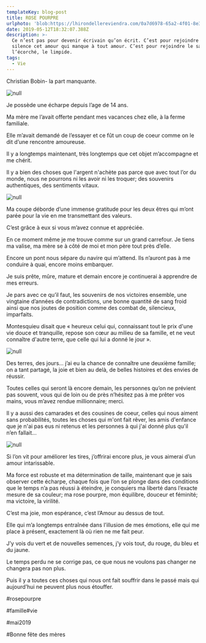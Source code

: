 ```yaml
---
templateKey: blog-post
title: ROSE POURPRE
urlphoto: 'blob:https://lhirondellereviendra.com/0a7d6978-65a2-4f01-8e36-2ba1082a17c4'
date: 2019-05-12T18:32:07.388Z
description: >-
  Ce n’est pas pour devenir écrivain qu’on écrit. C’est pour rejoindre en
  silence cet amour qui manque à tout amour. C’est pour rejoindre le sauvage,
  l’écorché, le limpide.
tags:
  - Vie
---
```

Christian Bobin- la part manquante.

![null](/img/78fa0eb6-9181-4e26-bf79-7a348661e2a3.png)

Je possède une écharpe depuis l’age de 14 ans.

Ma mère me l’avait offerte pendant mes vacances chez elle, à la ferme familiale.

Elle m’avait demandé de l’essayer et ce fût un coup de coeur comme on le dit d’une rencontre amoureuse.

Il y a longtemps maintenant, très longtemps que cet objet m’accompagne et me chérit.

Il y a bien des choses que l'argent n'achète pas parce que avec tout l’or du monde, nous ne pourrons ni les avoir ni les troquer; des souvenirs authentiques, des sentiments vitaux.

![null](/img/01a6be96-f302-4c6b-98dc-bdfb7185ce9a.png)

Ma coupe déborde d’une immense gratitude pour les deux êtres qui m’ont parée pour la vie en me transmettant des valeurs.

C’est grâce à eux si vous m’avez connue et appréciée.

En ce moment même je me trouve comme sur un grand carrefour. Je tiens ma valise, ma mère se à côté de moi et mon père tout près d’elle.

Encore un pont nous sépare du navire qui m’attend. Ils n’auront pas à me conduire à quai, encore moins embarquer.

Je suis prête, mûre, mature et demain encore je continuerai à apprendre de mes erreurs.

Je pars avec ce qu’il faut, les souvenirs de nos victoires ensemble, une vingtaine d’années de contradictions, une bonne quantité de sang froid ainsi que nos joutes de position comme des  combat de, silencieux, imparfaits.

Montesquieu disait que « heureux celui qui, connaissant tout le prix d'une vie douce et tranquille, repose son cœur au milieu de sa famille, et ne veut connaître d'autre terre, que celle qui lui a donné le jour ».

![null](/img/81eaa0a3-8220-4589-b897-357d3d9b6355.png)

Des terres, des jours... j’ai eu la chance de connaître une deuxième famille; on a tant partagé, la  joie et bien au delà, de belles histoires et des envies de réussir.

Toutes celles qui seront là encore demain, les personnes qu’on ne prévient pas souvent, vous qui de loin ou de près n’hésitez pas à me prêter vos mains, vous m’avez rendue millionnaire; merci.

Il y a aussi des camarades et des cousines de coeur, celles qui nous aiment sans probabilités, toutes les choses qui m'ont fait rêver, les amis d'enfance que je n'ai pas eus ni retenus et les personnes à qui j'ai donné plus qu'il n’en fallait...

![null](/img/931c849d-ef8d-44a6-9bfb-9c7ef96042d7.png)

Si l’on vit pour améliorer les tires, j’offrirai encore plus, je vous aimerai d’un amour intarissable.

Ma force est robuste et ma détermination de taille, maintenant que je sais observer cette écharpe, chaque fois que l’on se plonge dans des conditions que le temps n’a pas réussi à éteindre, je conquiers ma liberté dans l’exacte mesure de sa couleur; ma rose pourpre, mon équilibre, douceur et féminité; ma victoire, la virilité.

C’est ma joie, mon espérance, c’est l’Amour au dessus de tout.

Elle qui m’a longtemps entraînée dans l’illusion de mes émotions, elle qui me place à présent, exactement là où rien ne me fait peur.

J’y vois du vert et de nouvelles semences, j’y vois tout, du rouge, du bleu et du jaune.

Le temps perdu ne se corrige pas, ce que nous ne voulons pas changer ne changera pas non plus.

Puis  il y a toutes ces choses qui nous ont fait souffrir dans le passé mais qui aujourd’hui ne peuvent plus nous étouffer.

\#rosepourpre

\#famille#vie

\#mai2019

\#Bonne fête des mères
